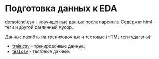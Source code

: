 # Подготовка данных к EDA

[domofond.csv](https://drive.google.com/file/d/10Fp7a1zZ9TTKZINFbPd5I7ROqevawqlO/view?usp=sharing) - неочищенные данные после парсинга. Содержат html-теги и другой различный мусор.

Данные разибты на тренировочные и тестовые (HTML теги удалены):
 - [train.csv](https://drive.google.com/file/d/1230mPT7xhc8TlYMBhkf0M9lcLOFKTQkO/view?usp=sharing) - тренировочные данные.
 - [test.csv](https://drive.google.com/file/d/1Gjnrc3gKYUh0w7erYyLo-gBaaia2qq5A/view?usp=sharing) - тестовые данные.
